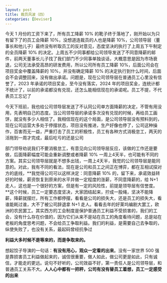 ```yaml
---
layout: post
title: 裁员风波（四）
categories: [Deviser]
---
```


今天 1 月份的工资下来了，所有员工降薪 10% 的靴子终于落地了，刚开始以为只有留下了的员工会降薪 10%，没想道连裁员的人也是降薪 10%，公司领导层（董事长和他儿子）最终没有听取员工的反对意见，态度坚决的执行了上周五下午制定的全员降薪 10% 的决定。上周五不少同事都给公司领导发送了不同意降薪的邮件，前两天董事长儿子找了我们部门不少同事单独谈话，大概意思是因为市场衰退，公司无法承受高昂的研发费用，所以公司所有员工降薪 10%，后面公司会在项目奖金中覆盖降薪的 10%，并没有确定降薪 10% 的决定执行到什么时间，后面会不会调整回来，没有做出承诺。问题是，现在公司领导层在普通员工心里没有信誉了，2023 年承诺的项目奖金，至今没有落实，2024 年的项目奖金，连统计都不统计了，以前的承诺都没有兑现，还怎么能相信现在的承诺呢。员工不提，不代表员工忘记了

今天下班前，我也给公司领导层发送了不认同公司单方面降薪的决定，不管有用没用，先表明自己的态度。当公司领导层的承诺多次没有兑现的时候，再给员工画饼，就没有多少人相信了。我相信现在的这个局面，是公司领导层没有预料到的，现在公司运营大多处于停摆状态，项目没有推进，生产好像也停了，公司这种操作，百害而无一益，严重打击了员工的积极性，员工有各种方式消极怠工，两天的活拖到一周才完成，最后吃亏的还是公司

部门领导劝说我们不要消极怠工，有意见向公司领导层反应，该做的工作还是要做，后面降薪幅度可能会重新调整或者降薪 10% 一周上4天半，也可能有不同的方案。其实公司领导层就是不想多出钱，一周上4天半，我觉的公司领导层是能同意的。对此，我有不同的看法，现在是公司和员工之间正在博弈，都在互相试探对方的底线，**我觉得公司可以这样决定：同意降薪 10% 的，留下来，承诺效益转好的时候，薪资恢复到原来的水平并做一定程度的涨薪，不同意降薪的，给 N+1 走人，这也是一个很好的方案，但是有一定的风险性，前提是领导层有信誉度。**这个时候，员工一定要态度坚决，大家团结起来，拧成一股绳，坚决不能降薪，降薪就摆烂，所有工作都停摆，看看是公司的损失大，还是员工的损失大，看谁能耗过谁，大不了被公司辞退拿 N+1 走人。看看去年的好莱坞编剧大罢工，欧洲的农民罢工。其实西方的工会制度是保护普通员工利益不受损害的，我们的工会，没有什么存在价值的，因为它们从来不是站在员工的角度看待问题，总是站在老板的角度思考问题，不会给员工争取利益。我们的利益，是需要自己去争取的，纵使失败了，也没有关系，最起码曾经抗争过

**利益大多时候不是等来的，而是争取来的。**

想起饺子导演的一句话：**有没有用心，观众一定看的出来**。没有一家世界 500 强是靠损害员工利益做起来的，诚信很重要，做人如此，做公司更是如此，只有诚信，才能走的更远。说句不好听的，公司效益不好，第一责任人是公司领导层，和普通员工关系不大。**人人心中都有一把秤，公司有没有替员工着想，员工一定感受的出来**
